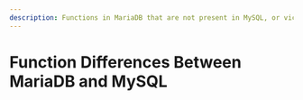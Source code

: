```yaml
---
description: Functions in MariaDB that are not present in MySQL, or vice-versa
---
```


# Function Differences Between MariaDB and MySQL


